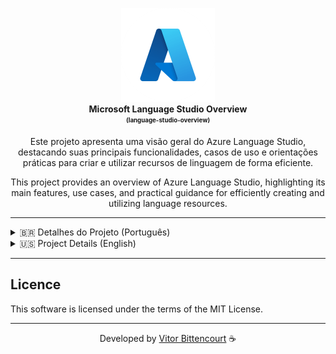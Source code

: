 <p align="center">
  <img src="./assets/azure-logo.png" alt="FURIA logo" width="150" /> <br />
  <b>Microsoft Language Studio Overview</b> <br />
  <sub><sup><b>(language-studio-overview)</b></sup></sub> <br />
</p>

<p align="center">
  Este projeto apresenta uma visão geral do Azure Language Studio, destacando suas principais funcionalidades, casos de uso e orientações práticas para criar e utilizar recursos de linguagem de forma eficiente.
</p>

<p align="center">
  This project provides an overview of Azure Language Studio, highlighting its main features, use cases, and practical guidance for efficiently creating and utilizing language resources.
</p>

---

<details> <summary>🇧🇷 Detalhes do Projeto (Português)</summary>

## Language Studio

- Ferramenta para criação de recursos de linguagem que permite:
  - Identificar idioma, sentimentos, frases-chave e entidades.

### Como criar um recurso no Language Studio

1. Acesse o portal do Azure.
2. Navegue até **IA/Machine Learning** e crie um **Serviço de Linguagem**.
3. Configure as opções: grupo de recursos, região, nível de preço (pricing tier) e finalize a criação.
4. Abra o serviço **Language Cognitive** no Azure e selecione o recurso criado.
5. Escolha a funcionalidade desejada, como **Classificação de Texto**.
6. Insira o texto ou faça upload de um arquivo e clique em **Run**.

**Próximas etapas:**
- **Introdução:** Aprenda como funciona e como utilizar.
- **Cenários comuns:** Explore exemplos de uso.
- **Serviços relacionados:** Integre com outros serviços.
- **Avaliação de custos:** Calcule o preço do serviço.
- **Uso responsável da IA:** Utilize a IA de forma ética e segura.

---

## Serviço de Bot do Azure

- Plataforma na nuvem para desenvolvimento e gerenciamento de bots.
- Oferece integração com **AI Language** e outros serviços.
- Permite conectividade por meio de múltiplos canais.

---

## Compreensão de Linguagem Coloquial

- Identifica:
  - **Enunciado:** O que foi dito.
  - **Entidade:** Elementos mencionados.
  - **Intenção:** O propósito da mensagem.

---

## Estúdio de Fala

- Ferramenta para transcrever texto em áudio ou áudio em texto.

### Como criar um novo recurso no Estúdio de Fala

1. Clique na engrenagem no canto superior direito e selecione **Criar novo recurso**.
2. Configure assinatura, região, grupo de recursos, entre outros.
3. Após criar, clique no recurso e selecione **Usar recurso**.
4. Na página inicial, vá até **Conversão de Fala em Texto** e escolha o serviço desejado.
5. Marque a opção para reconhecer o uso de OCR.
6. Selecione o idioma do arquivo e faça o upload.

**Próximas etapas:**
- **Introdução:** Entenda como funciona e como utilizar.
- **Cenários comuns:** Explore exemplos de uso.
- **Serviços relacionados:** Integre com outros serviços.
- **Avaliação de custos:** Calcule o preço do serviço.
- **Uso responsável da IA:** Utilize a IA de forma ética e segura.

---

## Language Studio

- Ferramenta para análise semântica de mensagens, permitindo:
  - Identificar idioma, sentimentos, frases-chave e entidades.

### Como criar um recurso no Language Studio

1. Acesse o portal do Azure.
2. Navegue até **IA/Machine Learning** e crie um **Serviço de Linguagem**.
3. Configure as opções: grupo de recursos, região, nível de preço (pricing tier) e finalize a criação.
4. Abra o serviço **Language Cognitive** no Azure e selecione o recurso criado.
5. Escolha a funcionalidade desejada, como **Classificação de Texto**.
6. Insira o texto ou faça upload de um arquivo e clique em **Run**.

**Próximas etapas:**
- **Introdução:** Aprenda como funciona e como utilizar.
- **Cenários comuns:** Explore exemplos de uso.
- **Serviços relacionados:** Integre com outros serviços.
- **Avaliação de custos:** Calcule o preço do serviço.
- **Uso responsável da IA:** Utilize a IA de forma ética e segura.

---

</details>

<details> <summary>🇺🇸 Project Details (English)</summary>

## Language Studio

- A tool for creating language resources that allows:
  - Identifying language, sentiments, key phrases, and entities.

### How to Create a Resource in Language Studio

1. Access the Azure portal.
2. Navigate to **AI/Machine Learning** and create a **Language Service**.
3. Configure the options: resource group, region, pricing tier, and finalize the creation.
4. Open the **Language Cognitive** service in Azure and select the created resource.
5. Choose the desired functionality, such as **Text Classification**.
6. Enter the text or upload a file and click **Run**.

**Next Steps:**
- **Introduction:** Learn how it works and how to use it.
- **Common Scenarios:** Explore usage examples.
- **Related Services:** Integrate with other services.
- **Cost Evaluation:** Calculate the service cost.
- **Responsible AI Use:** Use AI ethically and safely.

---

## Azure Bot Service

- A cloud platform for developing and managing bots.
- Offers integration with **AI Language** and other services.
- Enables connectivity through multiple channels.

---

## Conversational Language Understanding

- Identifies:
  - **Utterance:** What was said.
  - **Entity:** Mentioned elements.
  - **Intent:** The purpose of the message.

---

## Speech Studio

- A tool for transcribing text to audio or audio to text.

### How to Create a New Resource in Speech Studio

1. Click the gear icon in the top-right corner and select **Create New Resource**.
2. Configure subscription, region, resource group, and other options.
3. After creation, click the resource and select **Use Resource**.
4. On the homepage, go to **Speech-to-Text Conversion** and choose the desired service.
5. Check the option to recognize OCR usage.
6. Select the file language and upload it.

**Next Steps:**
- **Introduction:** Understand how it works and how to use it.
- **Common Scenarios:** Explore usage examples.
- **Related Services:** Integrate with other services.
- **Cost Evaluation:** Calculate the service cost.
- **Responsible AI Use:** Use AI ethically and safely.

---

## Language Studio

- A tool for semantic analysis of messages, allowing:
  - Identifying language, sentiments, key phrases, and entities.

### How to Create a Resource in Language Studio

1. Access the Azure portal.
2. Navigate to **AI/Machine Learning** and create a **Language Service**.
3. Configure the options: resource group, region, pricing tier, and finalize the creation.
4. Open the **Language Cognitive** service in Azure and select the created resource.
5. Choose the desired functionality, such as **Text Classification**.
6. Enter the text or upload a file and click **Run**.

**Next Steps:**
- **Introduction:** Learn how it works and how to use it.
- **Common Scenarios:** Explore usage examples.
- **Related Services:** Integrate with other services.
- **Cost Evaluation:** Calculate the service cost.
- **Responsible AI Use:** Use AI ethically and safely.

</details>

---

## Licence

This software is licensed under the terms of the MIT License.

---

<div align="center">

Developed by [Vitor Bittencourt](https://linktr.ee/vv_bittencourt) ☕

</div> 